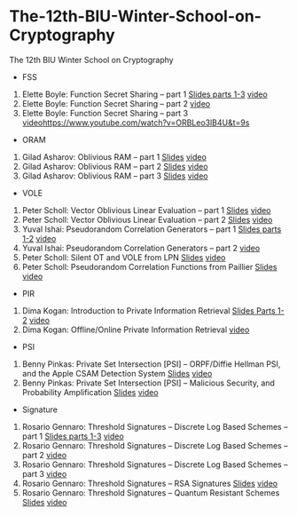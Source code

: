 # The-12th-BIU-Winter-School-on-Cryptography
The 12th BIU Winter School on Cryptography

+ FSS
1. Elette Boyle: Function Secret Sharing – part 1  [Slides parts 1-3](./FSS/Elette%20Boyle-%20Function%20Secret%20Sharing%20%E2%80%93%20part%201-3.pdf) [video](https://www.youtube.com/watch?v=fAXlOOs2t88)
2. Elette Boyle: Function Secret Sharing – part 2 [video](https://www.youtube.com/watch?v=Zm-MUVve2_w)
3. Elette Boyle: Function Secret Sharing – part 3 [video]()https://www.youtube.com/watch?v=ORBLeo3lB4U&t=9s

+ ORAM
1. Gilad Asharov: Oblivious RAM – part 1 [Slides](./ORAM/Gilad%20Asharov-%20Oblivious%20RAM%20%E2%80%93%20part%201.pdf) [video](https://www.youtube.com/watch?v=2Dhtzyr6KTM&list=PL8Vt-7cSFnw1F7bBFws2kWA-7JVFkqKTy&index=6)
2. Gilad Asharov: Oblivious RAM – part 2  [Slides](./ORAM/Gilad%20Asharov-%20Oblivious%20RAM%20%E2%80%93%20part%202.pdf) [video](https://www.youtube.com/watch?v=913Syx1Q6AQ&list=PL8Vt-7cSFnw1F7bBFws2kWA-7JVFkqKTy&index=7&t=3s)
3. Gilad Asharov: Oblivious RAM – part 3  [Slides](./ORAM/Gilad%20Asharov-%20Oblivious%20RAM%20%E2%80%93%20part%203.pdf) [video](https://www.youtube.com/watch?v=caPHoqZhyuk&list=PL8Vt-7cSFnw1F7bBFws2kWA-7JVFkqKTy&index=8&t=992s)

+ VOLE
1. Peter Scholl: Vector Oblivious Linear Evaluation – part 1  [Slides](./VOLE/Peter%20Scholl-%20Vector%20Oblivious%20Linear%20Evaluation%20%E2%80%93%20part%201.pdf) [video](https://www.youtube.com/watch?v=ZfdXY_oLhSo&list=PL8Vt-7cSFnw1F7bBFws2kWA-7JVFkqKTy&index=9&t=9s)
2. Peter Scholl: Vector Oblivious Linear Evaluation – part 2  [Slides](./VOLE/Peter%20Scholl-%20Vector%20Oblivious%20Linear%20Evaluation%20%E2%80%93%20part%202.pdf) [video](https://www.youtube.com/watch?v=i0Y6wdOgRR8&list=PL8Vt-7cSFnw1F7bBFws2kWA-7JVFkqKTy&index=10&t=4s)
3. Yuval Ishai: Pseudorandom Correlation Generators – part 1  [Slides parts 1-2](./VOLE/Peter%20Scholl-%20Pseudorandom%20Correlation%20Functions%20from%20Paillier.pdf) [video](https://www.youtube.com/watch?v=A2jWB6mlUPE&list=PL8Vt-7cSFnw1F7bBFws2kWA-7JVFkqKTy&index=11&t=5s)
4. Yuval Ishai: Pseudorandom Correlation Generators – part 2  [video](https://www.youtube.com/watch?v=AkfRu0yYkGU&list=PL8Vt-7cSFnw1F7bBFws2kWA-7JVFkqKTy&index=12&t=3s)
5. Peter Scholl: Silent OT and VOLE from LPN  [Slides](./VOLE/Peter%20Scholl-%20Silent%20OT%20and%20VOLE%20from%20LPN.pdf) [video](https://www.youtube.com/watch?v=OxXBa-pUwa4&list=PL8Vt-7cSFnw1F7bBFws2kWA-7JVFkqKTy&index=19)
6. Peter Scholl: Pseudorandom Correlation Functions from Paillier  [Slides](./VOLE/Peter%20Scholl-%20Pseudorandom%20Correlation%20Functions%20from%20Paillier.pdf) [video](https://www.youtube.com/watch?v=TbUQa-bJAHM&list=PL8Vt-7cSFnw1F7bBFws2kWA-7JVFkqKTy&index=20&t=1s)

+ PIR
1. Dima Kogan: Introduction to Private Information Retrieval  [Slides Parts 1-2](./PIR/Dima%20Kogan-%20Introduction%20to%20Private%20Information%20Retrieval%201-2.pdf) [video](https://www.youtube.com/watch?v=JBVP3_PmbsI&list=PL8Vt-7cSFnw1F7bBFws2kWA-7JVFkqKTy&index=13&t=1s)
2. Dima Kogan: Offline/Online Private Information Retrieval  [video](https://www.youtube.com/watch?v=lk2Ki5cq_fk&list=PL8Vt-7cSFnw1F7bBFws2kWA-7JVFkqKTy&index=14&t=1s)

+ PSI
1. Benny Pinkas: Private Set Intersection [PSI] – ORPF/Diffie Hellman PSI, and the Apple CSAM Detection System  [Slides](./PSI/Benny%20Pinkas-%20Private%20Set%20Intersection%20(PSI)%20%E2%80%93%20ORPF%3ADiffie%20Hellman%20PSI%2C%20and%20the%20Apple%20CSAM%20Detection%20System.pdf) [video](https://www.youtube.com/watch?v=1bkaE9RodeQ&list=PL8Vt-7cSFnw1F7bBFws2kWA-7JVFkqKTy&index=17&t=1s)
2. Benny Pinkas: Private Set Intersection [PSI] – Malicious Security, and Probability Amplification  [Slides](./PSI/Benny%20Pinkas-%20Private%20Set%20Intersection%20(PSI)%20%E2%80%93%20Malicious%20Security%2C%20and%20Probability%20Amplification.pdf) [video](https://www.youtube.com/watch?v=bNGMvPR563o&list=PL8Vt-7cSFnw1F7bBFws2kWA-7JVFkqKTy&index=18&t=3s)

+ Signature
1. Rosario Gennaro: Threshold Signatures  – Discrete Log Based Schemes – part 1  [Slides parts 1-3](./Signatures/Rosario%20Gennaro-%20Threshold%20Signatures%20%20%E2%80%93%20Discrete%20Log%20Based%20Schemes%201-3.pdf) [video](https://www.youtube.com/watch?v=Tz3-ZBXxraI&list=PL8Vt-7cSFnw1F7bBFws2kWA-7JVFkqKTy&index=15&t=1s)
2. Rosario Gennaro: Threshold Signatures  – Discrete Log Based Schemes – part 2 [video](https://www.youtube.com/watch?v=VRyHg2FjsoI&list=PL8Vt-7cSFnw1F7bBFws2kWA-7JVFkqKTy&index=16&t=7s)
3. Rosario Gennaro: Threshold Signatures – Discrete Log Based Schemes – part 3 [video](https://www.youtube.com/watch?v=shHNvP94IAA&list=PL8Vt-7cSFnw1F7bBFws2kWA-7JVFkqKTy&index=21&t=1s)
4. Rosario Gennaro: Threshold Signatures – RSA Signatures  [Slides](./Signatures/Rosario%20Gennaro-%20Threshold%20Signatures%20%E2%80%93%20RSA%20Signatures.pdf) [video](https://www.youtube.com/watch?v=rz78hRliZDA&list=PL8Vt-7cSFnw1F7bBFws2kWA-7JVFkqKTy&index=22&t=1s)
5. Rosario Gennaro: Threshold Signatures – Quantum Resistant Schemes  [Slides](./Signatures/Rosario%20Gennaro-%20Threshold%20Signatures%20%E2%80%93%20Quantum%20Resistant%20Schemes.pdf) [video](https://www.youtube.com/watch?v=sFiyBaODyUA&list=PL8Vt-7cSFnw1F7bBFws2kWA-7JVFkqKTy&index=23)